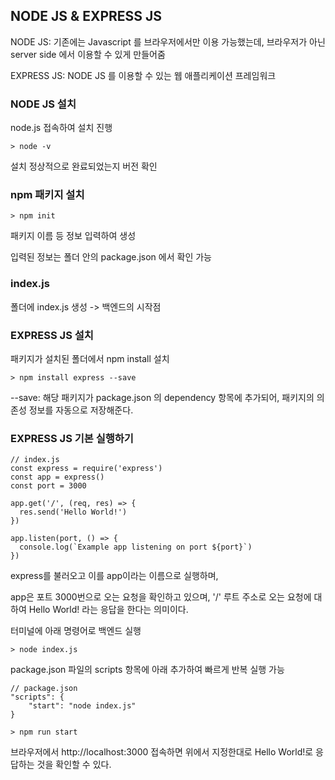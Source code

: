 ## NODE JS & EXPRESS JS

NODE JS: 기존에는 Javascript 를 브라우저에서만 이용 가능했는데, 브라우저가 아닌 server side 에서 이용할 수 있게 만들어줌

EXPRESS JS: NODE JS 를 이용할 수 있는 웹 애플리케이션 프레임워크

### NODE JS 설치

node.js 접속하여 설치 진행

```
> node -v
```

설치 정상적으로 완료되었는지 버전 확인

### npm 패키지 설치

```
> npm init
```

패키지 이름 등 정보 입력하여 생성

입력된 정보는 폴더 안의 package.json 에서 확인 가능

### index.js

폴더에 index.js 생성 -> 백엔드의 시작점

### EXPRESS JS 설치

패키지가 설치된 폴더에서 npm install 설치

```
> npm install express --save
```

--save: 해당 패키지가 package.json 의 dependency 항목에 추가되어, 패키지의 의존성 정보를 자동으로 저장해준다.

### EXPRESS JS 기본 실행하기

```
// index.js
const express = require('express')
const app = express()
const port = 3000

app.get('/', (req, res) => {
  res.send('Hello World!')
})

app.listen(port, () => {
  console.log(`Example app listening on port ${port}`)
})
```

express를 불러오고 이를 app이라는 이름으로 실행하며,

app은 포트 3000번으로 오는 요청을 확인하고 있으며, '/' 루트 주소로 오는 요청에 대하여 Hello World! 라는 응답을 한다는 의미이다.

터미널에 아래 명령어로 백엔드 실행

```
> node index.js
```

package.json 파일의 scripts 항목에 아래 추가하여 빠르게 반복 실행 가능

```
// package.json
"scripts": {
    "start": "node index.js"
}
```

```
> npm run start
```

브라우저에서 http://localhost:3000 접속하면 위에서 지정한대로 Hello World!로 응답하는 것을 확인할 수 있다.
